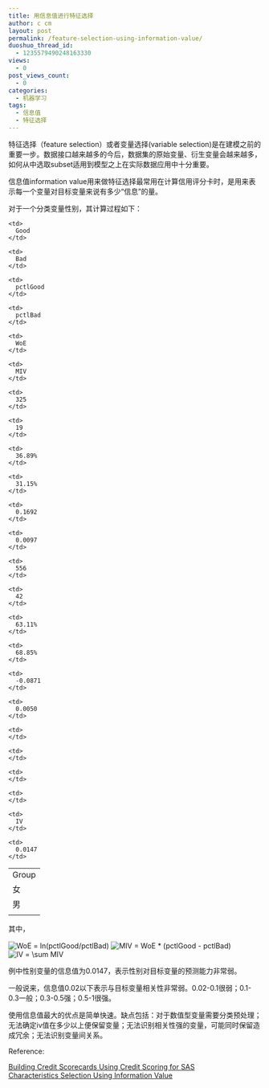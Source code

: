 ```yaml
---
title: 用信息值进行特征选择
author: c cm
layout: post
permalink: /feature-selection-using-information-value/
duoshuo_thread_id:
  - 1235579490248163330
views:
  - 0
post_views_count:
  - 0
categories:
  - 机器学习
tags:
  - 信息值
  - 特征选择
---
```

特征选择（feature selection）或者变量选择(variable selection)是在建模之前的重要一步。数据接口越来越多的今后，数据集的原始变量、衍生变量会越来越多，如何从中选取subset适用到模型之上在实际数据应用中十分重要。<!--more-->

信息值information value用来做特征选择最常用在计算信用评分卡时，是用来表示每一个变量对目标变量来说有多少“信息”的量。

对于一个分类变量性别，其计算过程如下：

<table border="0">
  <tr>
    <td>
      Group
    </td>
    
    <td>
      Good
    </td>
    
    <td>
      Bad
    </td>
    
    <td>
      pctlGood
    </td>
    
    <td>
      pctlBad
    </td>
    
    <td>
      WoE
    </td>
    
    <td>
      MIV
    </td>
  </tr>
  
  <tr>
    <td>
      女
    </td>
    
    <td>
      325
    </td>
    
    <td>
      19
    </td>
    
    <td>
      36.89%
    </td>
    
    <td>
      31.15%
    </td>
    
    <td>
      0.1692
    </td>
    
    <td>
      0.0097
    </td>
  </tr>
  
  <tr>
    <td>
      男
    </td>
    
    <td>
      556
    </td>
    
    <td>
      42
    </td>
    
    <td>
      63.11%
    </td>
    
    <td>
      68.85%
    </td>
    
    <td>
      -0.0871
    </td>
    
    <td>
      0.0050
    </td>
  </tr>
  
  <tr>
    <td>
    </td>
    
    <td>
    </td>
    
    <td>
    </td>
    
    <td>
    </td>
    
    <td>
    </td>
    
    <td>
      IV
    </td>
    
    <td>
      0.0147
    </td>
  </tr>
</table>

其中，

<img alt="WoE = ln(pctlGood/pctlBad)" src="http://latex.codecogs.com/gif.latex?WoE&space;=&space;ln(pctlGood/pctlBad)" align="absmiddle" />

<img alt="MIV = WoE * (pctlGood - pctlBad)" src="http://latex.codecogs.com/gif.latex?MIV&space;=&space;WoE&space;*&space;(pctlGood&space;-&space;pctlBad)" align="absmiddle" />

<img alt="IV = \sum MIV" src="http://latex.codecogs.com/gif.latex?IV&space;=&space;\sum&space;MIV" align="absmiddle" />

例中性别变量的信息值为0.0147，表示性别对目标变量的预测能力非常弱。

一般说来，信息值0.02以下表示与目标变量相关性非常弱。0.02-0.1很弱；0.1-0.3一般；0.3-0.5强；0.5-1很强。

使用信息值最大的优点是简单快速。缺点包括：对于数值型变量需要分类预处理；无法确定iv值在多少以上便保留变量；无法识别相关性强的变量，可能同时保留造成冗余；无法识别变量间关系。

Reference:

<a href="http://www.sas.com/resources/whitepaper/wp_10961.pdf" target="_blank">Building Credit Scorecards Using Credit Scoring for SAS</a>  
<a href="http://plug-n-score.com/learning/characteristics-selection-using-information-value.htm" target="_blank">Characteristics Selection Using Information Value</a>